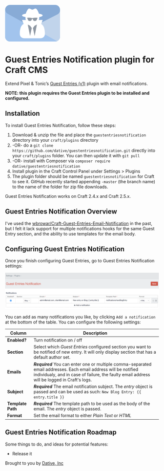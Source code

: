 ![Logo](resources/icon.svg) 
# Guest Entries Notification plugin for Craft CMS

Extend Pixel &amp; Tonic&rsquo;s [Guest Entries (v1)](https://github.com/craftcms/guest-entries/tree/v1) plugin with email notifications.

**NOTE: this plugin requires the Guest Entries plugin to be installed and configured.**

## Installation

To install Guest Entries Notification, follow these steps:

1. Download & unzip the file and place the `guestentriesnotification` directory into your `craft/plugins` directory
2.  -OR- do a `git clone https://github.com/dative/guestentriesnotification.git` directly into your `craft/plugins` folder.  You can then update it with `git pull`
3.  -OR- install with Composer via `composer require dative/guestentriesnotification`
4. Install plugin in the Craft Control Panel under Settings > Plugins
5. The plugin folder should be named `guestentriesnotification` for Craft to see it.  GitHub recently started appending `-master` (the branch name) to the name of the folder for zip file downloads.

Guest Entries Notification works on Craft 2.4.x and Craft 2.5.x.

## Guest Entries Notification Overview

I've used the [wbrowar/Craft-Guest-Entries-Email-Notification](https://github.com/wbrowar/Craft-Guest-Entries-Email-Notification) in the past, but I felt it lack support for multiple notifications hooks for the same Guest Entry section, and the ability to use templates for the email body.

## Configuring Guest Entries Notification

Once you finish configuring Guest Entries, go to Guest Entries Notification settings:

![Screenshot](resources/screenshots/settings.png)

You can add as many notifications you like, by clicking `Add a notification` at the bottom of the table. You can configure the following settings:

| Column | Description |
| --- | --- |
| **Enabled?** | Turn notification on / off |
| **Section** | Select which *Guest Entries* configured section you want to be notified of new entry. It will only display section that has a default author set. |
| **Emails** | ***Required*** You can enter one or multiple comma-separated email addresses. Each email address will be notified individualy, and in case of failure, the faulty email address will be logged in Craft's logs. |
| **Subject** | ***Required*** The email notification subject. The *entry* object is passed and can be used as such: `New Blog Entry: {{ entry.title }}` |
| **Template Path** | ***Required*** The template path to be used as the body of the email. The *entry* object is passed. |
| **Format** | Set the email format to either *Plain Text* or *HTML* |

## Guest Entries Notification Roadmap

Some things to do, and ideas for potential features:

* Release it

Brought to you by [Dative, Inc](https://hellodative.com/)
